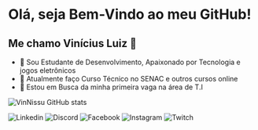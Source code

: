  # Olá, seja Bem-Vindo ao meu GitHub! 
 ## Me chamo Vinícius Luiz 👋

- 🔭 Sou Estudante de Desenvolvimento, Apaixonado por Tecnologia e jogos eletrônicos
- 🌱 Atualmente faço Curso Técnico no SENAC e outros cursos online
- 👯 Estou em Busca da minha primeira vaga na área de T.I 



![VinNissu GitHub stats](https://github-readme-stats.vercel.app/api?username=VinNissu&show_icons=true&theme=dracula)






![Linkedin](https://https://www.linkedin.com/in/nissu/) 
![Discord](https://img.shields.io/badge/Discord-7289DA?style=for-the-badge&logo=discord&logoColor=white)
![Facebook](https://img.shields.io/badge/Facebook-1877F2?style=for-the-badge&logo=facebook&logoColor=white)
![Instagram](https://img.shields.io/badge/Instagram-E4405F?style=for-the-badge&logo=instagram&logoColor=whitehttps://img.shields.io/badge/Instagram-E4405F?style=for-the-badge&logo=instagram&logoColor=white)
![Twitch](https://img.shields.io/badge/Twitch-9146FF?style=for-the-badge&logo=twitch&logoColor=white)

